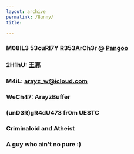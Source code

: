 ```yaml
---
layout: archive 
permalink: /8unny/
title:  

---
```


### M08IL3 53cuRI7Y R353ArCh3r @ [Pangoo](http://www.pwnzen.com)

### 2H1hU: [王奡](https://www.zhihu.com/people/wang-ao-80-76)

### M4iL: arayz_w@icloud.com

### WeCh47: ArayzBuffer

### (unD3R)gR4dU473 fr0m UESTC

### Criminaloid and Atheist

### A guy who ain't no pure :)

